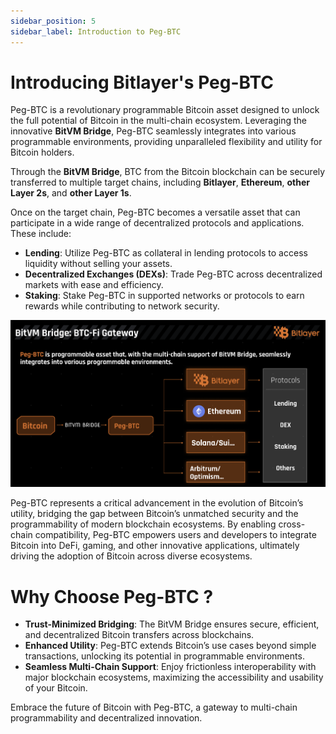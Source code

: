 ```yaml
---
sidebar_position: 5
sidebar_label: Introduction to Peg-BTC
---
```


# Introducing Bitlayer's Peg-BTC

Peg-BTC is a revolutionary programmable Bitcoin asset designed to unlock the full potential of Bitcoin in the multi-chain ecosystem. Leveraging the innovative **BitVM Bridge**, Peg-BTC seamlessly integrates into various programmable environments, providing unparalleled flexibility and utility for Bitcoin holders.

Through the **BitVM Bridge**, BTC from the Bitcoin blockchain can be securely transferred to multiple target chains, including **Bitlayer**, **Ethereum**, **other Layer 2s**, and **other Layer 1s**.

Once on the target chain, Peg-BTC becomes a versatile asset that can participate in a wide range of decentralized protocols and applications. These include:

- **Lending**: Utilize Peg-BTC as collateral in lending protocols to access liquidity without selling your assets.
- **Decentralized Exchanges (DEXs)**: Trade Peg-BTC across decentralized markets with ease and efficiency.
- **Staking**: Stake Peg-BTC in supported networks or protocols to earn rewards while contributing to network security.

![business](/img/BitvmBridge/introduction/yield.png)

Peg-BTC represents a critical advancement in the evolution of Bitcoin’s utility, bridging the gap between Bitcoin’s unmatched security and the programmability of modern blockchain ecosystems. By enabling cross-chain compatibility, Peg-BTC empowers users and developers to integrate Bitcoin into DeFi, gaming, and other innovative applications, ultimately driving the adoption of Bitcoin across diverse ecosystems.

# Why Choose Peg-BTC ?

- **Trust-Minimized Bridging**: The BitVM Bridge ensures secure, efficient, and decentralized Bitcoin transfers across blockchains.
- **Enhanced Utility**: Peg-BTC extends Bitcoin’s use cases beyond simple transactions, unlocking its potential in programmable environments.
- **Seamless Multi-Chain Support**: Enjoy frictionless interoperability with major blockchain ecosystems, maximizing the accessibility and usability of your Bitcoin.

Embrace the future of Bitcoin with Peg-BTC, a gateway to multi-chain programmability and decentralized innovation.
